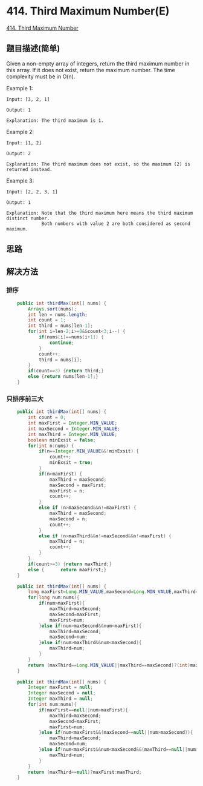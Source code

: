 # 414. Third Maximum Number(E)
[414. Third Maximum Number](https://leetcode-cn.com/problems/third-maximum-number/)

## 题目描述(简单)

Given a non-empty array of integers, return the third maximum number in this array. If it does not exist, return the maximum number. The time complexity must be in O(n).

Example 1:
```
Input: [3, 2, 1]

Output: 1

Explanation: The third maximum is 1.
```
Example 2:
```
Input: [1, 2]

Output: 2

Explanation: The third maximum does not exist, so the maximum (2) is returned instead.
```
Example 3:
```
Input: [2, 2, 3, 1]

Output: 1

Explanation: Note that the third maximum here means the third maximum distinct number.
             Both numbers with value 2 are both considered as second maximum.
```

## 思路

## 解决方法

### 排序


```java
	public int thirdMax(int[] nums) {
		Arrays.sort(nums);
		int len = nums.length;
		int count = 1;
		int third = nums[len-1];
		for(int i=len-2;i>=0&&count<3;i--) {
			if(nums[i]==nums[i+1]) {
				continue;
			}
			count++;
			third = nums[i];
		}
		if(count==3) {return third;}
		else {return nums[len-1];}
	}
```


### 只排序前三大


```java
	public int thirdMax(int[] nums) {
		int count = 0;
		int maxFirst = Integer.MIN_VALUE;
		int maxSecond = Integer.MIN_VALUE;
		int maxThird = Integer.MIN_VALUE;
		boolean minExsit = false;
		for(int n:nums) {
			if(n==Integer.MIN_VALUE&&!minExsit) {
				count++;
				minExsit = true;
			}
			if(n>maxFirst) {
				maxThird = maxSecond;
				maxSecond = maxFirst;
				maxFirst = n;
				count++;
			}
			else if (n>maxSecond&&n!=maxFirst) {
				maxThird = maxSecond;
				maxSecond = n;
				count++;
			}
			else if (n>maxThird&&n!=maxSecond&&n!=maxFirst) {
				maxThird = n;
				count++;
			}
		}
		if(count>=3) {return maxThird;}
		else {		return maxFirst;}
	}
```


```java
	public int thirdMax(int[] nums) {
		long maxFirst=Long.MIN_VALUE,maxSecond=Long.MIN_VALUE,maxThird=Long.MIN_VALUE;
		for(long num:nums){
			if(num>maxFirst){
				maxThird=maxSecond;
				maxSecond=maxFirst;
				maxFirst=num;
			}else if(num>maxSecond&&num<maxFirst){
				maxThird=maxSecond;
				maxSecond=num;
			}else if(num>maxThird&&num<maxSecond){
				maxThird=num;
			}
		}
		return (maxThird==Long.MIN_VALUE||maxThird==maxSecond)?(int)maxFirst:(int)maxThird;
	}
```


```java
	public int thirdMax(int[] nums) {
		Integer maxFirst = null;
		Integer maxSecond = null;
		Integer maxThird = null;
		for(int num:nums){
			if(maxFirst==null||num>maxFirst){
				maxThird=maxSecond;
				maxSecond=maxFirst;
				maxFirst=num;
			}else if(num<maxFirst&&(maxSecond==null||num>maxSecond)){
				maxThird=maxSecond;
				maxSecond=num;
			}else if(num<maxFirst&&num<maxSecond&&(maxThird==null||num>maxThird)){
				maxThird=num;
			}
		}
		return (maxThird==null)?maxFirst:maxThird;
	}
```





